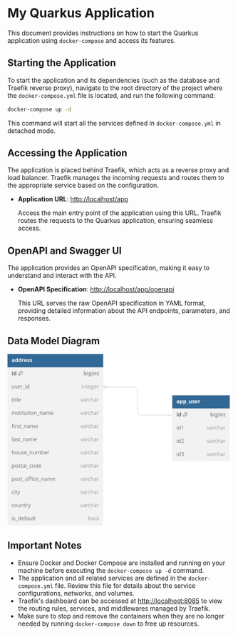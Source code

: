 # My Quarkus Application

This document provides instructions on how to start the Quarkus application using `docker-compose` and access its features.

## Starting the Application

To start the application and its dependencies (such as the database and Traefik reverse proxy), navigate to the root directory of the project where the `docker-compose.yml` file is located, and run the following command:

```bash
docker-compose up -d
```

This command will start all the services defined in `docker-compose.yml` in detached mode.

## Accessing the Application

The application is placed behind Traefik, which acts as a reverse proxy and load balancer. Traefik manages the incoming requests and routes them to the appropriate service based on the configuration.

- **Application URL**: [http://localhost/app](http://localhost/app)

  Access the main entry point of the application using this URL. Traefik routes the requests to the Quarkus application, ensuring seamless access.

## OpenAPI and Swagger UI

The application provides an OpenAPI specification, making it easy to understand and interact with the API.

- **OpenAPI Specification**: [http://localhost/app/openapi](http://localhost/app/openapi)

  This URL serves the raw OpenAPI specification in YAML format, providing detailed information about the API endpoints, parameters, and responses.

## Data Model Diagram

![Data Model Diagram](data_model_diagram.svg)

## Important Notes

- Ensure Docker and Docker Compose are installed and running on your machine before executing the `docker-compose up -d` command.
- The application and all related services are defined in the `docker-compose.yml` file. Review this file for details about the service configurations, networks, and volumes.
- Traefik's dashboard can be accessed at [http://localhost:8085](http://localhost:8085) to view the routing rules, services, and middlewares managed by Traefik.
- Make sure to stop and remove the containers when they are no longer needed by running `docker-compose down` to free up resources.
